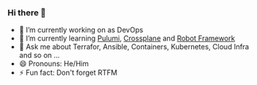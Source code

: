 ### Hi there 👋

- 🔭 I’m currently working on as DevOps
- 🌱 I’m currently learning [Pulumi](https://www.pulumi.com/), [Crossplane](https://www.crossplane.io/) and [Robot Framework](https://robotframework.org)
- 💬 Ask me about Terrafor, Ansible, Containers, Kubernetes, Cloud Infra and so on ...
- 😄 Pronouns: He/Him
- ⚡ Fun fact: Don't forget RTFM

